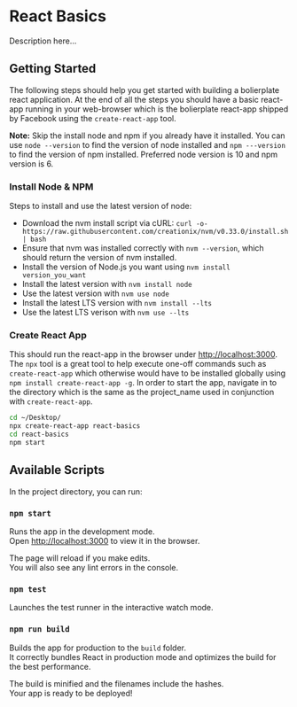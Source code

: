 # React Basics
Description here...

## Getting Started
The following steps should help you get started with building a bolierplate react application. At the end of all the steps you should have a basic react-app running in your web-browser which is the bolierplate react-app shipped by Facebook using the `create-react-app` tool.

**Note:** Skip the install node and npm if you already have it installed. You can use `node --version` to find the version of node installed and `npm ---version` to find the version of npm installed. Preferred node version is 10 and npm version is 6.

### Install Node & NPM
Steps to install and use the latest version of node:

- Download the nvm install script via cURL:
`curl -o- https://raw.githubusercontent.com/creationix/nvm/v0.33.0/install.sh | bash`
- Ensure that nvm was installed correctly with `nvm --version`, which should return the version of nvm installed.
- Install the version of Node.js you want using `nvm install version_you_want`
- Install the latest version with `nvm install node`
- Use the latest version with `nvm use node`
- Install the latest LTS version with `nvm install --lts`
- Use the latest LTS verison with `nvm use --lts`

### Create React App
This should run the react-app in the browser under [http://localhost:3000](http://localhost:3000). The `npx` tool is a great tool to help execute one-off commands such as `create-react-app` which otherwise would have to be installed globally using `npm install create-react-app -g`. In order to start the app, navigate in to the directory which is the same as the project_name used in conjunction with `create-react-app`.
```bash
cd ~/Desktop/
npx create-react-app react-basics
cd react-basics
npm start
```

## Available Scripts
In the project directory, you can run:

### `npm start`

Runs the app in the development mode.<br>
Open [http://localhost:3000](http://localhost:3000) to view it in the browser.

The page will reload if you make edits.<br>
You will also see any lint errors in the console.

### `npm test`

Launches the test runner in the interactive watch mode.<br>

### `npm run build`

Builds the app for production to the `build` folder.<br>
It correctly bundles React in production mode and optimizes the build for the best performance.

The build is minified and the filenames include the hashes.<br>
Your app is ready to be deployed!
